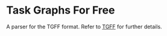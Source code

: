 # Task Graphs For Free

A parser for the TGFF format. Refer to
[TGFF](http://ziyang.eecs.umich.edu/~dickrp/tgff/) for further details.
